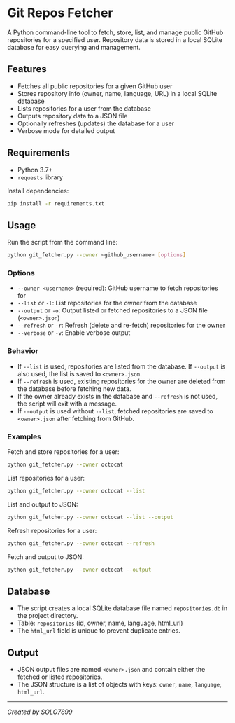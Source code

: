 # Git Repos Fetcher

A Python command-line tool to fetch, store, list, and manage public GitHub repositories for a specified user. Repository data is stored in a local SQLite database for easy querying and management.

## Features

- Fetches all public repositories for a given GitHub user
- Stores repository info (owner, name, language, URL) in a local SQLite database
- Lists repositories for a user from the database
- Outputs repository data to a JSON file
- Optionally refreshes (updates) the database for a user
- Verbose mode for detailed output

## Requirements

- Python 3.7+
- `requests` library

Install dependencies:

```bash
pip install -r requirements.txt
```

## Usage

Run the script from the command line:

```bash
python git_fetcher.py --owner <github_username> [options]
```

### Options

- `--owner <username>` (required): GitHub username to fetch repositories for
- `--list` or `-l`: List repositories for the owner from the database
- `--output` or `-o`: Output listed or fetched repositories to a JSON file (`<owner>.json`)
- `--refresh` or `-r`: Refresh (delete and re-fetch) repositories for the owner
- `--verbose` or `-v`: Enable verbose output

### Behavior

- If `--list` is used, repositories are listed from the database. If `--output` is also used, the list is saved to `<owner>.json`.
- If `--refresh` is used, existing repositories for the owner are deleted from the database before fetching new data.
- If the owner already exists in the database and `--refresh` is not used, the script will exit with a message.
- If `--output` is used without `--list`, fetched repositories are saved to `<owner>.json` after fetching from GitHub.

### Examples

Fetch and store repositories for a user:

```bash
python git_fetcher.py --owner octocat
```

List repositories for a user:

```bash
python git_fetcher.py --owner octocat --list
```

List and output to JSON:

```bash
python git_fetcher.py --owner octocat --list --output
```

Refresh repositories for a user:

```bash
python git_fetcher.py --owner octocat --refresh
```

Fetch and output to JSON:

```bash
python git_fetcher.py --owner octocat --output
```

## Database

- The script creates a local SQLite database file named `repositories.db` in the project directory.
- Table: `repositories` (id, owner, name, language, html_url)
- The `html_url` field is unique to prevent duplicate entries.

## Output

- JSON output files are named `<owner>.json` and contain either the fetched or listed repositories.
- The JSON structure is a list of objects with keys: `owner`, `name`, `language`, `html_url`.

---

_Created by SOLO7899_
